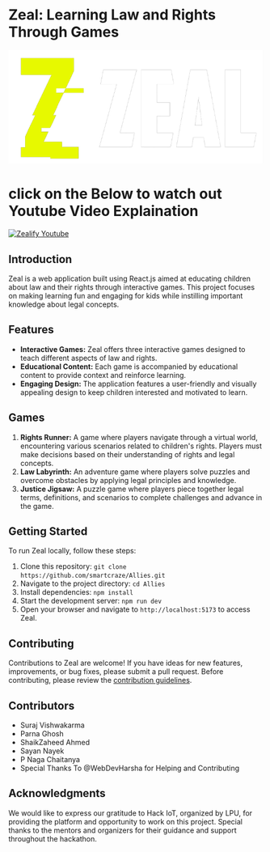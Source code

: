 # Zeal: Learning Law and Rights Through Games

![Zeal Logo](zeal.png)
# click on the Below to watch out Youtube Video Explaination 
[![Zealify Youtube](https://img.youtube.com/vi/YrS_cKG54fQ/maxresdefault.jpg)](https://youtu.be/YrS_cKG54fQ?si=xIDHE8YZzTQbSbg7)

## Introduction
Zeal is a web application built using React.js aimed at educating children about law and their rights through interactive games. This project focuses on making learning fun and engaging for kids while instilling important knowledge about legal concepts.

## Features
- **Interactive Games:** Zeal offers three interactive games designed to teach different aspects of law and rights.
- **Educational Content:** Each game is accompanied by educational content to provide context and reinforce learning.
- **Engaging Design:** The application features a user-friendly and visually appealing design to keep children interested and motivated to learn.

## Games
1. **Rights Runner:** A game where players navigate through a virtual world, encountering various scenarios related to children's rights. Players must make decisions based on their understanding of rights and legal concepts.
2. **Law Labyrinth:** An adventure game where players solve puzzles and overcome obstacles by applying legal principles and knowledge.
3. **Justice Jigsaw:** A puzzle game where players piece together legal terms, definitions, and scenarios to complete challenges and advance in the game.

## Getting Started
To run Zeal locally, follow these steps:

<!-- ![App Screenshot](https://via.placeholder.com/468x300?text=App+Screenshot+Here) -->
1. Clone this repository: `git clone https://github.com/smartcraze/Allies.git`
2. Navigate to the project directory: `cd Allies`
3. Install dependencies: `npm install`
4. Start the development server: `npm run dev`
5. Open your browser and navigate to `http://localhost:5173` to access Zeal.

## Contributing
Contributions to Zeal are welcome! If you have ideas for new features, improvements, or bug fixes, please submit a pull request. Before contributing, please review the [contribution guidelines](CONTRIBUTING.md).

## Contributors 
- Suraj Vishwakarma
- Parna Ghosh
- ShaikZaheed Ahmed
- Sayan Nayek
- P Naga Chaitanya 
- Special Thanks To @WebDevHarsha for Helping and Contributing 
## Acknowledgments
We would like to express our gratitude to Hack IoT, organized by LPU, for providing the platform and opportunity to work on this project. Special thanks to the mentors and organizers for their guidance and support throughout the hackathon.
